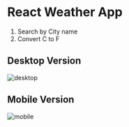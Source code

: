 # React Weather App

1. Search by City name
2. Convert C to F

## Desktop Version

![desktop](./images/desktop.png)

## Mobile Version

![mobile](./images/mobile.png)
